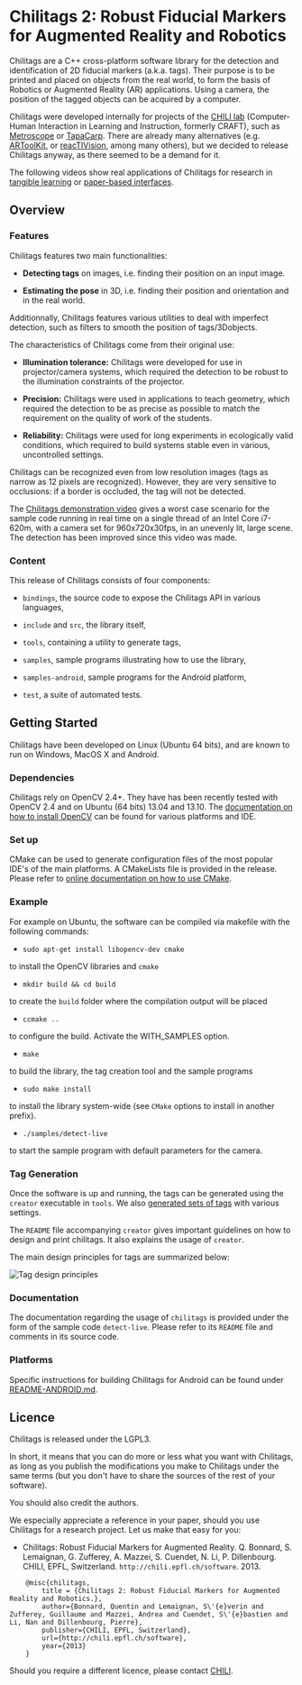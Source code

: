 Chilitags 2: Robust Fiducial Markers for Augmented Reality and Robotics
=====================================================================

Chilitags are a C++ cross-platform software library for the detection and
identification of 2D fiducial markers (a.k.a. tags).  Their purpose is to be printed and
placed on objects from the real world, to form the basis of Robotics or
Augmented Reality (AR) applications.  Using a camera, the position of the tagged
objects can be acquired by a computer.

Chilitags were developed internally for projects of the [CHILI
lab](http://chili.epfl.ch/) (Computer-Human Interaction in Learning and
Instruction, formerly CRAFT), such as
[Metroscope](http://craft.epfl.ch/lang/en/PaperTangibleInterface) or
[TapaCarp](http://chili.epfl.ch/page-92256-en.html).  There are already many
alternatives (e.g. [ARToolKit](http://www.hitl.washington.edu/artoolkit/), or
[reacTIVision](http://reactivision.sourceforge.net/), among many others), but
we decided to release Chilitags anyway, as there seemed to be a demand for it.

The following videos show real applications of Chilitags for research in [tangible
learning](http://youtu.be/vnlLeCYxmCs) or [paper-based
interfaces](http://youtu.be/F_gSwHZ2u1Y).

Overview
--------


### Features

Chilitags features two main functionalities:

* **Detecting tags** on images, i.e. finding their position on an input image.

* **Estimating the pose** in 3D, i.e. finding their position and orientation and
  in the real world.

Additionnally, Chilitags features various utilities to deal with imperfect
detection, such as filters to smooth the position of tags/3Dobjects.

The characteristics of Chilitags come from their original use:

 * **Illumination tolerance:** Chilitags were developed for use in
   projector/camera systems, which required the detection to be robust to the
   illumination constraints of the projector.

 * **Precision:** Chilitags were used in applications to teach geometry, which
   required the detection to be as precise as possible to match the requirement
   on the quality of work of the students.

 * **Reliability:** Chilitags were used for long experiments in ecologically
   valid conditions, which required to build systems stable even in various,
   uncontrolled settings.

Chilitags can be recognized even from low resolution images (tags as narrow
as 12 pixels are recognized).  However, they are very sensitive to occlusions:
if a border is occluded, the tag will not be detected.

The [Chilitags demonstration video](http://youtu.be/WafWuJfEYbg) gives a worst
case scenario for the sample code running in real time on a single thread of an
Intel Core i7-620m, with a camera set for 960x720x30fps, in an unevenly lit,
large scene. The detection has been improved since this video was made.


### Content

This release of Chilitags consists of four components:

 * `bindings`, the source code to expose the Chilitags API in various languages,

 * `include` and `src`, the library itself,

 * `tools`, containing a utility to generate tags,

 * `samples`, sample programs illustrating how to use the library,

 * `samples-android`, sample programs for the Android platform,
 
 * `test`, a suite of automated tests.


Getting Started
---------------

Chilitags have been developed on Linux (Ubuntu 64 bits), and are known to run
on Windows, MacOS X and Android.

### Dependencies

Chilitags rely on OpenCV 2.4+.  They have has been recently tested with
OpenCV 2.4 and on Ubuntu (64 bits) 13.04 and 13.10. The [documentation on
how to install OpenCV](http://docs.opencv.org/doc/tutorials/introduction/table_of_content_introduction/table_of_content_introduction.html)
can be found for various platforms and IDE.


### Set up

CMake can be used to generate configuration files of the most popular IDE's of
the main platforms.  A CMakeLists file is provided in the release.  Please
refer to [online documentation on how to use
CMake](http://www.cmake.org/cmake/help/runningcmake.html).


### Example

For example on Ubuntu, the software can be compiled via makefile with the
following commands:

 * `sudo apt-get install libopencv-dev cmake`

 to install the OpenCV libraries and `cmake`

 * `mkdir build && cd build`

 to create the `build` folder where the compilation output will be placed

 * `ccmake ..`

 to configure the build. Activate the WITH_SAMPLES option.

 * `make`
 
 to build the library, the tag creation tool and the sample programs

 * `sudo make install`

 to install the library system-wide (see `CMake` options to install in another
 prefix).

 * `./samples/detect-live`
 
 to start the sample program with default parameters for the camera.

### Tag Generation

Once the software is up and running, the tags can be generated using the
`creator` executable in `tools`.  We also [generated sets of
tags](http://chili.epfl.ch/files/content/sites/chili/files/files/tags.zip) with various settings.

The `README` file accompanying `creator` gives important guidelines on how to
design and print chilitags.  It also explains the usage of `creator`.

The main design principles for tags are summarized below:

![Tag design principles](doc/tagdesign.png)

### Documentation

The documentation regarding the usage of `chilitags` is provided under the form
of the sample code `detect-live`.  Please refer to its `README` file and comments
in its source code.

### Platforms

Specific instructions for building Chilitags for Android can be found under 
[README-ANDROID.md](README-ANDROID.md).

Licence
-------

Chilitags is released under the LGPL3.

In short, it means that you can do more or less what you want with Chilitags,
as long as you publish the modifications you make to Chilitags under the same
terms (but you don't have to share the sources of the rest of your software).

You should also credit the authors.

We especially appreciate a reference in your paper, should you use Chilitags
for a research project. Let us make that easy for you:

 * Chilitags: Robust Fiducial Markers for Augmented Reality. Q. Bonnard, S.
 Lemaignan, G.  Zufferey, A. Mazzei, S. Cuendet, N. Li, P. Dillenbourg.
 CHILI, EPFL, Switzerland. `http://chili.epfl.ch/software`. 2013.

```
	@misc{chilitags,
		title = {Chilitags 2: Robust Fiducial Markers for Augmented Reality and Robotics.},
		author={Bonnard, Quentin and Lemaignan, S\'{e}verin and Zufferey, Guillaume and Mazzei, Andrea and Cuendet, S\'{e}bastien and Li, Nan and Dillenbourg, Pierre},
		publisher={CHILI, EPFL, Switzerland},
		url={http://chili.epfl.ch/software},
		year={2013}
	}
```

Should you require a different licence, please contact
[CHILI](http://chili.epfl.ch).
